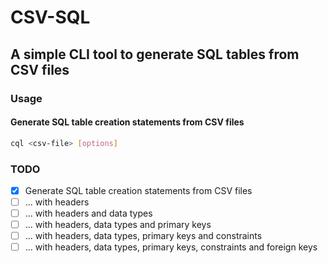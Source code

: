 # CSV-SQL
## A simple CLI tool to generate SQL tables from CSV files

### Usage
#### Generate SQL table creation statements from CSV files
```bash
cql <csv-file> [options]
```

### TODO
- [x] Generate SQL table creation statements from CSV files
- [ ] ... with headers
- [ ] ... with headers and data types
- [ ] ... with headers, data types and primary keys
- [ ] ... with headers, data types, primary keys and constraints
- [ ] ... with headers, data types, primary keys, constraints and foreign keys
